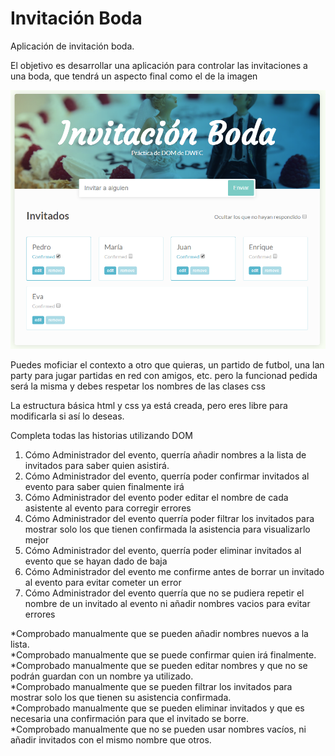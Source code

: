 # Invitación Boda

Aplicación de invitación boda.

El objetivo es desarrollar una aplicación para controlar las invitaciones a una boda, que tendrá un aspecto final como el de la imagen

![AppBoda](images/appBoda.png)

Puedes moficiar el contexto a otro que quieras, un partido de futbol, una lan party para jugar partidas en red con amigos, etc. 
pero la funcionad pedida será la misma y debes respetar los nombres de las clases css

La estructura básica html y css ya está creada, pero eres libre para modificarla si así lo deseas.

Completa todas las historias utilizando DOM

1) Cómo Administrador del evento, querría añadir nombres a la lista de invitados para saber quien asistirá.
1) Cómo Administrador del evento, querría poder confirmar invitados al evento para saber quien finalmente irá
1) Cómo Administrador del evento poder editar el nombre de cada asistente al evento para corregir errores
1) Cómo Administrador del evento querría poder filtrar los invitados para mostrar solo los que tienen confirmada la asistencia para visualizarlo mejor
1) Cómo Administrador del evento, querría poder eliminar invitados al evento que se hayan dado de baja
1) Cómo Administrador del evento me confirme antes de borrar un invitado al evento para evitar cometer un error
1) Cómo Administrador del evento querría que no se pudiera repetir el nombre de un invitado al evento ni añadir nombres vacios para evitar errores

*Comprobado manualmente que se pueden añadir nombres nuevos a la lista.                   
*Comprobado manualmente que se puede confirmar quien irá finalmente.                  
*Comprobado manualmente que se pueden editar nombres y que no se podrán guardan con un nombre ya utilizado.         
*Comprobado manualmente que se pueden filtrar los invitados para mostrar solo los que tienen su asistencia confirmada.      
*Comprobado manualmente que se pueden eliminar invitados y que es necesaria una confirmación para que el invitado se borre.                                       
*Comprobado manualmente que no se pueden usar nombres vacíos, ni añadir invitados con el mismo nombre que otros.        


